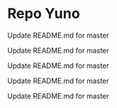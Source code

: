 # Repo Yuno

Update README.md for master

Update README.md for master

Update README.md for master

Update README.md for master

Update README.md for master
